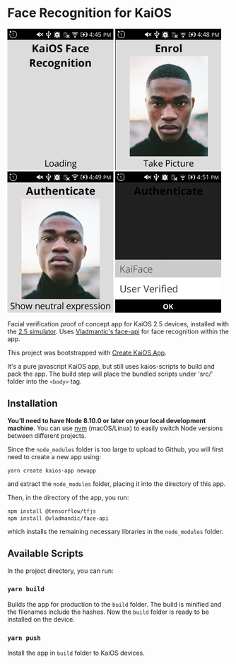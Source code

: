 # Face Recognition for KaiOS

![](./docs/demo-screenshot-open.png)
![](./docs/demo-screenshot-enroll.png)
![](./docs/demo-screenshot-auth.png)
![](./docs/demo-screenshot-verified.png)


Facial verification proof of concept app for KaiOS 2.5 devices, installed with the [2.5 simulator](https://developer.kaiostech.com/docs/getting-started/env-setup/simulator). Uses [Vladmantic's face-api](https://github.com/vladmandic/face-api) for face recognition within the app.

This project was bootstrapped with [Create KaiOS App](https://github.com/jzhangs/create-kaios-app).

It's a pure javascript KaiOS app, but still uses kaios-scripts to build and pack the app. The build step will place the bundled scripts under 'src/' folder into the `<body>` tag.

## Installation

**You’ll need to have Node 8.10.0 or later on your local development machine**. You can use [nvm](https://github.com/creationix/nvm#installation) (macOS/Linux) to easily switch Node versions between different projects.

Since the `node_modules` folder is too large to upload to Github, you will first need to create a new app using:

```
yarn create kaios-app newapp
```
and extract the `node_modules` folder, placing it into the directory of this app.

Then, in the directory of the app, you run:
```
npm install @tensorflow/tfjs
npm install @vladmandic/face-api
```
which installs the remaining necessary libraries in the `node_modules` folder.

## Available Scripts

In the project directory, you can run:

### `yarn build`

Builds the app for production to the `build` folder. The build is minified and the filenames include the hashes. Now the `build` folder is ready to be installed on the device.

### `yarn push`

Install the app in `build` folder to KaiOS devices.
